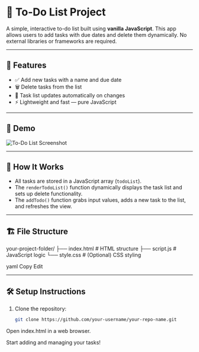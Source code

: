 # 📝 To-Do List Project

A simple, interactive to-do list built using **vanilla JavaScript**. This app allows users to add tasks with due dates and delete them dynamically. No external libraries or frameworks are required.

---

## 🚀 Features

- ✅ Add new tasks with a name and due date  
- 🗑️ Delete tasks from the list  
- 🔁 Task list updates automatically on changes  
- ⚡ Lightweight and fast — pure JavaScript

---

## 📸 Demo

![To-Do List Screenshot](screenshot.png) <!-- Optional: Replace with your actual image file or URL -->

---

## 🧠 How It Works

- All tasks are stored in a JavaScript array (`todoList`).
- The `renderTodoList()` function dynamically displays the task list and sets up delete functionality.
- The `addTodo()` function grabs input values, adds a new task to the list, and refreshes the view.

---

## 🏗️ File Structure

your-project-folder/
├── index.html # HTML structure
├── script.js # JavaScript logic
└── style.css # (Optional) CSS styling

yaml
Copy
Edit

---

## 🛠️ Setup Instructions

1. Clone the repository:

   ```bash
   git clone https://github.com/your-username/your-repo-name.git
Open index.html in a web browser.

Start adding and managing your tasks!
